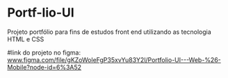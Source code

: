 # Portf-lio-UI
Projeto portfólio para fins de estudos front end utilizando as tecnologia HTML e CSS 

#link do projeto no figma:
www.figma.com/file/gKZoWoleFgP35xvYu83Y2l/Portfolio-UI---Web-%26-Mobile?node-id=6%3A52
